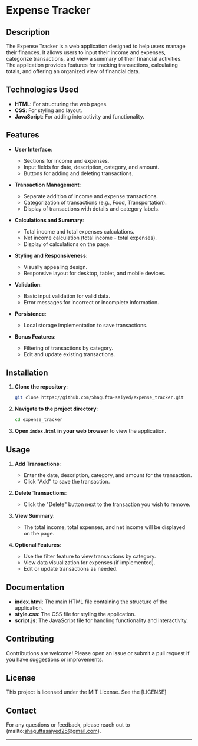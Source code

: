 # Expense Tracker

## Description

The Expense Tracker is a web application designed to help users manage their finances. It allows users to input their income and expenses, categorize transactions, and view a summary of their financial activities. The application provides features for tracking transactions, calculating totals, and offering an organized view of financial data.

## Technologies Used

- **HTML**: For structuring the web pages.
- **CSS**: For styling and layout.
- **JavaScript**: For adding interactivity and functionality.

## Features

- **User Interface**:
  - Sections for income and expenses.
  - Input fields for date, description, category, and amount.
  - Buttons for adding and deleting transactions.

- **Transaction Management**:
  - Separate addition of income and expense transactions.
  - Categorization of transactions (e.g., Food, Transportation).
  - Display of transactions with details and category labels.

- **Calculations and Summary**:
  - Total income and total expenses calculations.
  - Net income calculation (total income - total expenses).
  - Display of calculations on the page.

- **Styling and Responsiveness**:
  - Visually appealing design.
  - Responsive layout for desktop, tablet, and mobile devices.

- **Validation**:
  - Basic input validation for valid data.
  - Error messages for incorrect or incomplete information.

- **Persistence**:
  - Local storage implementation to save transactions.

- **Bonus Features**:
  - Filtering of transactions by category.
  - Edit and update existing transactions.

## Installation

1. **Clone the repository**:
   ```bash
   git clone https://github.com/Shagufta-saiyed/expense_tracker.git
   ```

2. **Navigate to the project directory**:
   ```bash
   cd expense_tracker
   ```

3. **Open `index.html` in your web browser** to view the application.

## Usage

1. **Add Transactions**:
   - Enter the date, description, category, and amount for the transaction.
   - Click "Add" to save the transaction.

2. **Delete Transactions**:
   - Click the "Delete" button next to the transaction you wish to remove.

3. **View Summary**:
   - The total income, total expenses, and net income will be displayed on the page.

4. **Optional Features**:
   - Use the filter feature to view transactions by category.
   - View data visualization for expenses (if implemented).
   - Edit or update transactions as needed.

## Documentation

- **index.html**: The main HTML file containing the structure of the application.
- **style.css**: The CSS file for styling the application.
- **script.js**: The JavaScript file for handling functionality and interactivity.

## Contributing

Contributions are welcome! Please open an issue or submit a pull request if you have suggestions or improvements.

## License

This project is licensed under the MIT License. See the [LICENSE]

## Contact

For any questions or feedback, please reach out to (mailto:shaguftasaiyed25@gmail.com).

---
